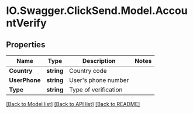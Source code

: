 # IO.Swagger.ClickSend.Model.AccountVerify
## Properties

Name | Type | Description | Notes
------------ | ------------- | ------------- | -------------
**Country** | **string** | Country code | 
**UserPhone** | **string** | User&#39;s phone number | 
**Type** | **string** | Type of verification | 

[[Back to Model list]](../README.md#documentation-for-models) [[Back to API list]](../README.md#documentation-for-api-endpoints) [[Back to README]](../README.md)

